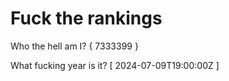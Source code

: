 # Fuck the rankings

Who the hell am I?
{ 7333399 }

What fucking year is it?
[ 2024-07-09T19:00:00Z ]
